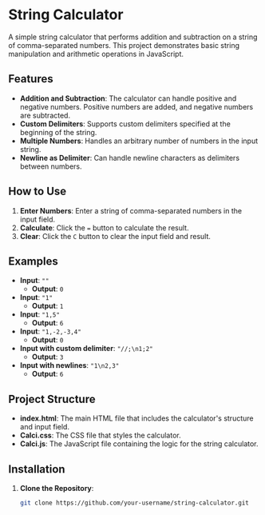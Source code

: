 # String Calculator

A simple string calculator that performs addition and subtraction on a string of comma-separated numbers. This project demonstrates basic string manipulation and arithmetic operations in JavaScript.

## Features

- **Addition and Subtraction**: The calculator can handle positive and negative numbers. Positive numbers are added, and negative numbers are subtracted.
- **Custom Delimiters**: Supports custom delimiters specified at the beginning of the string.
- **Multiple Numbers**: Handles an arbitrary number of numbers in the input string.
- **Newline as Delimiter**: Can handle newline characters as delimiters between numbers.

## How to Use

1. **Enter Numbers**: Enter a string of comma-separated numbers in the input field.
2. **Calculate**: Click the `=` button to calculate the result.
3. **Clear**: Click the `C` button to clear the input field and result.

## Examples

- **Input**: `""` 
  - **Output**: `0`
- **Input**: `"1"`
  - **Output**: `1`
- **Input**: `"1,5"`
  - **Output**: `6`
- **Input**: `"1,-2,-3,4"`
  - **Output**: `0`
- **Input with custom delimiter**: `"//;\n1;2"`
  - **Output**: `3`
- **Input with newlines**: `"1\n2,3"`
  - **Output**: `6`

## Project Structure

- **index.html**: The main HTML file that includes the calculator's structure and input field.
- **Calci.css**: The CSS file that styles the calculator.
- **Calci.js**: The JavaScript file containing the logic for the string calculator.

## Installation

1. **Clone the Repository**:
   ```sh
   git clone https://github.com/your-username/string-calculator.git
